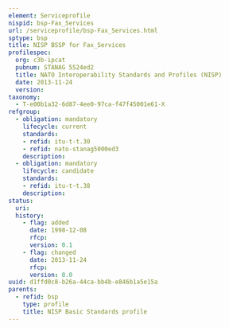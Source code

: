 ```yaml
---
element: Serviceprofile
nispid: bsp-Fax_Services
url: /serviceprofile/bsp-Fax_Services.html
sptype: bsp
title: NISP BSSP for Fax_Services
profilespec:
  org: c3b-ipcat
  pubnum: STANAG 5524ed2
  title: NATO Interoperability Standards and Profiles (NISP)
  date: 2013-11-24
  version: 
taxonomy:
  - T-e00b1a32-6d87-4ee0-97ca-f47f45001e61-X
refgroup:
  - obligation: mandatory
    lifecycle: current
    standards: 
    - refid: itu-t-t.30
    - refid: nato-stanag5000ed3
    description: 
  - obligation: mandatory
    lifecycle: candidate
    standards: 
    - refid: itu-t-t.38
    description: 
status:
  uri: 
  history: 
    - flag: added
      date: 1998-12-08
      rfcp: 
      version: 0.1
    - flag: changed
      date: 2013-11-24
      rfcp: 
      version: 8.0
uuid: d1ffd0c8-b26a-44ca-bb4b-e846b1a5e15a
parents:
  - refid: bsp
    type: profile
    title: NISP Basic Standards profile
---
```

